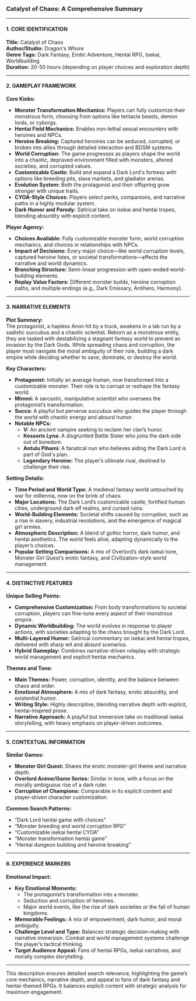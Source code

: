 ### Catalyst of Chaos: A Comprehensive Summary

---

#### 1. CORE IDENTIFICATION
**Title:** Catalyst of Chaos  
**Author/Studio:** Dragon's Whore  
**Genre Tags:** Dark Fantasy, Erotic Adventure, Hentai RPG, Isekai, Worldbuilding  
**Duration:** 20-50 hours (depending on player choices and exploration depth)

---

#### 2. GAMEPLAY FRAMEWORK
**Core Kinks:**  
- **Monster Transformation Mechanics:** Players can fully customize their monstrous form, choosing from options like tentacle beasts, demon lords, or cyborgs.  
- **Hentai Field Mechanics:** Enables non-lethal sexual encounters with heroines and NPCs.  
- **Heroine Breaking:** Captured heroines can be seduced, corrupted, or broken into allies through detailed interaction and BDSM systems.  
- **World Corruption:** The game progresses as players shape the world into a chaotic, depraved environment filled with monsters, altered societies, and corrupted values.  
- **Customizable Castle:** Build and expand a Dark Lord's fortress with options like breeding pits, slave markets, and gladiator arenas.  
- **Evolution System:** Both the protagonist and their offspring grow stronger with unique traits.  
- **CYOA-Style Choices:** Players select perks, companions, and narrative paths in a highly modular system.  
- **Dark Humor and Parody:** Satirical take on isekai and hentai tropes, blending absurdity with explicit content.

**Player Agency:**  
- **Choices Available:** Fully customizable monster form, world corruption mechanics, and choices in relationships with NPCs.  
- **Impact of Decisions:** Every major choice—like world corruption levels, captured heroine fates, or societal transformations—affects the narrative and world dynamics.  
- **Branching Structure:** Semi-linear progression with open-ended world-building elements.  
- **Replay Value Factors:** Different monster builds, heroine corruption paths, and multiple endings (e.g., Dark Emissary, Antihero, Harmony).

---

#### 3. NARRATIVE ELEMENTS
**Plot Summary:**  
The protagonist, a hapless Anon hit by a truck, awakens in a lab run by a sadistic succubus and a chaotic scientist. Reborn as a monstrous entity, they are tasked with destabilizing a stagnant fantasy world to prevent an invasion by the Dark Gods. While spreading chaos and corruption, the player must navigate the moral ambiguity of their role, building a dark empire while deciding whether to save, dominate, or destroy the world.

**Key Characters:**  
- **Protagonist:** Initially an average human, now transformed into a customizable monster. Their role is to corrupt or reshape the fantasy world.  
- **Mimmi:** A sarcastic, manipulative scientist who oversees the protagonist’s transformation.  
- **Succa:** A playful but perverse succubus who guides the player through the world with chaotic energy and absurd humor.  
- **Notable NPCs:**  
  - **V:** An ancient vampire seeking to reclaim her clan’s honor.  
  - **Kessoris Lyna:** A disgruntled Battle Sister who joins the dark side out of boredom.  
  - **Antulu Pihami:** A fanatical nun who believes aiding the Dark Lord is part of God's plan.  
  - **Legendary Heroine:** The player’s ultimate rival, destined to challenge their rise.  

**Setting Details:**  
- **Time Period and World Type:** A medieval fantasy world untouched by war for millennia, now on the brink of chaos.  
- **Major Locations:** The Dark Lord’s customizable castle, fortified human cities, underground dark elf realms, and cursed ruins.  
- **World-Building Elements:** Societal shifts caused by corruption, such as a rise in slavery, industrial revolutions, and the emergence of magical girl armies.  
- **Atmospheric Description:** A blend of gothic horror, dark humor, and hentai aesthetics. The world feels alive, adapting dynamically to the player’s choices.  
- **Popular Setting Comparisons:** A mix of Overlord’s dark isekai tone, Monster Girl Quest’s erotic fantasy, and Civilization-style world management.

---

#### 4. DISTINCTIVE FEATURES
**Unique Selling Points:**  
- **Comprehensive Customization:** From body transformations to societal corruption, players can fine-tune every aspect of their monstrous empire.  
- **Dynamic Worldbuilding:** The world evolves in response to player actions, with societies adapting to the chaos brought by the Dark Lord.  
- **Multi-Layered Humor:** Satirical commentary on isekai and hentai tropes, delivered with sharp wit and absurd scenarios.  
- **Hybrid Gameplay:** Combines narrative-driven roleplay with strategic world management and explicit hentai mechanics.  

**Themes and Tone:**  
- **Main Themes:** Power, corruption, identity, and the balance between chaos and order.  
- **Emotional Atmosphere:** A mix of dark fantasy, erotic absurdity, and existential humor.  
- **Writing Style:** Highly descriptive, blending narrative depth with explicit, hentai-inspired prose.  
- **Narrative Approach:** A playful but immersive take on traditional isekai storytelling, with heavy emphasis on player-driven outcomes.

---

#### 5. CONTEXTUAL INFORMATION
**Similar Games:**  
- **Monster Girl Quest:** Shares the erotic monster-girl theme and narrative depth.  
- **Overlord Anime/Game Series:** Similar in tone, with a focus on the morally ambiguous rise of a dark ruler.  
- **Corruption of Champions:** Comparable in its explicit content and player-driven character customization.  

**Common Search Patterns:**  
- “Dark Lord hentai game with choices”  
- “Monster breeding and world corruption RPG”  
- “Customizable isekai hentai CYOA”  
- “Monster transformation hentai game”  
- “Hentai dungeon building and heroine breaking”

---

#### 6. EXPERIENCE MARKERS
**Emotional Impact:**  
- **Key Emotional Moments:**  
  - The protagonist’s transformation into a monster.  
  - Seduction and corruption of heroines.  
  - Major world events, like the rise of dark societies or the fall of human kingdoms.  
- **Memorable Feelings:** A mix of empowerment, dark humor, and moral ambiguity.  
- **Challenge Level and Type:** Balances strategic decision-making with narrative immersion. Combat and world management systems challenge the player’s tactical thinking.  
- **Target Audience Appeal:** Fans of hentai RPGs, isekai narratives, and morally complex storytelling.

---

This description ensures detailed search relevance, highlighting the game’s core mechanics, narrative depth, and appeal to fans of dark fantasy and hentai-themed RPGs. It balances explicit content with strategic analysis for maximum engagement.